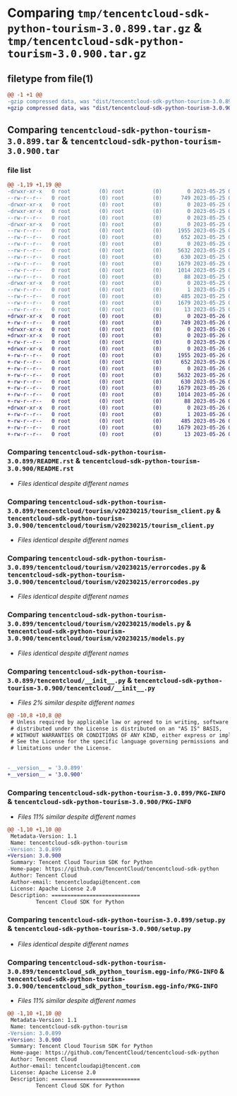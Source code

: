 # Comparing `tmp/tencentcloud-sdk-python-tourism-3.0.899.tar.gz` & `tmp/tencentcloud-sdk-python-tourism-3.0.900.tar.gz`

## filetype from file(1)

```diff
@@ -1 +1 @@
-gzip compressed data, was "dist/tencentcloud-sdk-python-tourism-3.0.899.tar", last modified: Thu May 25 00:39:38 2023, max compression
+gzip compressed data, was "dist/tencentcloud-sdk-python-tourism-3.0.900.tar", last modified: Fri May 26 02:30:41 2023, max compression
```

## Comparing `tencentcloud-sdk-python-tourism-3.0.899.tar` & `tencentcloud-sdk-python-tourism-3.0.900.tar`

### file list

```diff
@@ -1,19 +1,19 @@
-drwxr-xr-x   0 root         (0) root         (0)        0 2023-05-25 00:39:38.000000 tencentcloud-sdk-python-tourism-3.0.899/
--rw-r--r--   0 root         (0) root         (0)      749 2023-05-25 00:39:38.000000 tencentcloud-sdk-python-tourism-3.0.899/README.rst
-drwxr-xr-x   0 root         (0) root         (0)        0 2023-05-25 00:39:38.000000 tencentcloud-sdk-python-tourism-3.0.899/tencentcloud/
-drwxr-xr-x   0 root         (0) root         (0)        0 2023-05-25 00:39:38.000000 tencentcloud-sdk-python-tourism-3.0.899/tencentcloud/tourism/
--rw-r--r--   0 root         (0) root         (0)        0 2023-05-25 00:39:38.000000 tencentcloud-sdk-python-tourism-3.0.899/tencentcloud/tourism/__init__.py
-drwxr-xr-x   0 root         (0) root         (0)        0 2023-05-25 00:39:38.000000 tencentcloud-sdk-python-tourism-3.0.899/tencentcloud/tourism/v20230215/
--rw-r--r--   0 root         (0) root         (0)     1955 2023-05-25 00:39:38.000000 tencentcloud-sdk-python-tourism-3.0.899/tencentcloud/tourism/v20230215/tourism_client.py
--rw-r--r--   0 root         (0) root         (0)      652 2023-05-25 00:39:38.000000 tencentcloud-sdk-python-tourism-3.0.899/tencentcloud/tourism/v20230215/errorcodes.py
--rw-r--r--   0 root         (0) root         (0)        0 2023-05-25 00:39:38.000000 tencentcloud-sdk-python-tourism-3.0.899/tencentcloud/tourism/v20230215/__init__.py
--rw-r--r--   0 root         (0) root         (0)     5632 2023-05-25 00:39:38.000000 tencentcloud-sdk-python-tourism-3.0.899/tencentcloud/tourism/v20230215/models.py
--rw-r--r--   0 root         (0) root         (0)      630 2023-05-25 00:39:38.000000 tencentcloud-sdk-python-tourism-3.0.899/tencentcloud/__init__.py
--rw-r--r--   0 root         (0) root         (0)     1679 2023-05-25 00:39:38.000000 tencentcloud-sdk-python-tourism-3.0.899/PKG-INFO
--rw-r--r--   0 root         (0) root         (0)     1014 2023-05-25 00:39:37.000000 tencentcloud-sdk-python-tourism-3.0.899/setup.py
--rw-r--r--   0 root         (0) root         (0)       88 2023-05-25 00:39:38.000000 tencentcloud-sdk-python-tourism-3.0.899/setup.cfg
-drwxr-xr-x   0 root         (0) root         (0)        0 2023-05-25 00:39:38.000000 tencentcloud-sdk-python-tourism-3.0.899/tencentcloud_sdk_python_tourism.egg-info/
--rw-r--r--   0 root         (0) root         (0)        1 2023-05-25 00:39:38.000000 tencentcloud-sdk-python-tourism-3.0.899/tencentcloud_sdk_python_tourism.egg-info/dependency_links.txt
--rw-r--r--   0 root         (0) root         (0)      485 2023-05-25 00:39:38.000000 tencentcloud-sdk-python-tourism-3.0.899/tencentcloud_sdk_python_tourism.egg-info/SOURCES.txt
--rw-r--r--   0 root         (0) root         (0)     1679 2023-05-25 00:39:38.000000 tencentcloud-sdk-python-tourism-3.0.899/tencentcloud_sdk_python_tourism.egg-info/PKG-INFO
--rw-r--r--   0 root         (0) root         (0)       13 2023-05-25 00:39:38.000000 tencentcloud-sdk-python-tourism-3.0.899/tencentcloud_sdk_python_tourism.egg-info/top_level.txt
+drwxr-xr-x   0 root         (0) root         (0)        0 2023-05-26 02:30:41.000000 tencentcloud-sdk-python-tourism-3.0.900/
+-rw-r--r--   0 root         (0) root         (0)      749 2023-05-26 02:30:41.000000 tencentcloud-sdk-python-tourism-3.0.900/README.rst
+drwxr-xr-x   0 root         (0) root         (0)        0 2023-05-26 02:30:41.000000 tencentcloud-sdk-python-tourism-3.0.900/tencentcloud/
+drwxr-xr-x   0 root         (0) root         (0)        0 2023-05-26 02:30:41.000000 tencentcloud-sdk-python-tourism-3.0.900/tencentcloud/tourism/
+-rw-r--r--   0 root         (0) root         (0)        0 2023-05-26 02:30:41.000000 tencentcloud-sdk-python-tourism-3.0.900/tencentcloud/tourism/__init__.py
+drwxr-xr-x   0 root         (0) root         (0)        0 2023-05-26 02:30:41.000000 tencentcloud-sdk-python-tourism-3.0.900/tencentcloud/tourism/v20230215/
+-rw-r--r--   0 root         (0) root         (0)     1955 2023-05-26 02:30:41.000000 tencentcloud-sdk-python-tourism-3.0.900/tencentcloud/tourism/v20230215/tourism_client.py
+-rw-r--r--   0 root         (0) root         (0)      652 2023-05-26 02:30:41.000000 tencentcloud-sdk-python-tourism-3.0.900/tencentcloud/tourism/v20230215/errorcodes.py
+-rw-r--r--   0 root         (0) root         (0)        0 2023-05-26 02:30:41.000000 tencentcloud-sdk-python-tourism-3.0.900/tencentcloud/tourism/v20230215/__init__.py
+-rw-r--r--   0 root         (0) root         (0)     5632 2023-05-26 02:30:41.000000 tencentcloud-sdk-python-tourism-3.0.900/tencentcloud/tourism/v20230215/models.py
+-rw-r--r--   0 root         (0) root         (0)      630 2023-05-26 02:30:41.000000 tencentcloud-sdk-python-tourism-3.0.900/tencentcloud/__init__.py
+-rw-r--r--   0 root         (0) root         (0)     1679 2023-05-26 02:30:41.000000 tencentcloud-sdk-python-tourism-3.0.900/PKG-INFO
+-rw-r--r--   0 root         (0) root         (0)     1014 2023-05-26 02:30:41.000000 tencentcloud-sdk-python-tourism-3.0.900/setup.py
+-rw-r--r--   0 root         (0) root         (0)       88 2023-05-26 02:30:41.000000 tencentcloud-sdk-python-tourism-3.0.900/setup.cfg
+drwxr-xr-x   0 root         (0) root         (0)        0 2023-05-26 02:30:41.000000 tencentcloud-sdk-python-tourism-3.0.900/tencentcloud_sdk_python_tourism.egg-info/
+-rw-r--r--   0 root         (0) root         (0)        1 2023-05-26 02:30:41.000000 tencentcloud-sdk-python-tourism-3.0.900/tencentcloud_sdk_python_tourism.egg-info/dependency_links.txt
+-rw-r--r--   0 root         (0) root         (0)      485 2023-05-26 02:30:41.000000 tencentcloud-sdk-python-tourism-3.0.900/tencentcloud_sdk_python_tourism.egg-info/SOURCES.txt
+-rw-r--r--   0 root         (0) root         (0)     1679 2023-05-26 02:30:41.000000 tencentcloud-sdk-python-tourism-3.0.900/tencentcloud_sdk_python_tourism.egg-info/PKG-INFO
+-rw-r--r--   0 root         (0) root         (0)       13 2023-05-26 02:30:41.000000 tencentcloud-sdk-python-tourism-3.0.900/tencentcloud_sdk_python_tourism.egg-info/top_level.txt
```

### Comparing `tencentcloud-sdk-python-tourism-3.0.899/README.rst` & `tencentcloud-sdk-python-tourism-3.0.900/README.rst`

 * *Files identical despite different names*

### Comparing `tencentcloud-sdk-python-tourism-3.0.899/tencentcloud/tourism/v20230215/tourism_client.py` & `tencentcloud-sdk-python-tourism-3.0.900/tencentcloud/tourism/v20230215/tourism_client.py`

 * *Files identical despite different names*

### Comparing `tencentcloud-sdk-python-tourism-3.0.899/tencentcloud/tourism/v20230215/errorcodes.py` & `tencentcloud-sdk-python-tourism-3.0.900/tencentcloud/tourism/v20230215/errorcodes.py`

 * *Files identical despite different names*

### Comparing `tencentcloud-sdk-python-tourism-3.0.899/tencentcloud/tourism/v20230215/models.py` & `tencentcloud-sdk-python-tourism-3.0.900/tencentcloud/tourism/v20230215/models.py`

 * *Files identical despite different names*

### Comparing `tencentcloud-sdk-python-tourism-3.0.899/tencentcloud/__init__.py` & `tencentcloud-sdk-python-tourism-3.0.900/tencentcloud/__init__.py`

 * *Files 2% similar despite different names*

```diff
@@ -10,8 +10,8 @@
 # Unless required by applicable law or agreed to in writing, software
 # distributed under the License is distributed on an "AS IS" BASIS,
 # WITHOUT WARRANTIES OR CONDITIONS OF ANY KIND, either express or implied.
 # See the License for the specific language governing permissions and
 # limitations under the License.
 
 
-__version__ = '3.0.899'
+__version__ = '3.0.900'
```

### Comparing `tencentcloud-sdk-python-tourism-3.0.899/PKG-INFO` & `tencentcloud-sdk-python-tourism-3.0.900/PKG-INFO`

 * *Files 11% similar despite different names*

```diff
@@ -1,10 +1,10 @@
 Metadata-Version: 1.1
 Name: tencentcloud-sdk-python-tourism
-Version: 3.0.899
+Version: 3.0.900
 Summary: Tencent Cloud Tourism SDK for Python
 Home-page: https://github.com/TencentCloud/tencentcloud-sdk-python
 Author: Tencent Cloud
 Author-email: tencentcloudapi@tencent.com
 License: Apache License 2.0
 Description: ============================
         Tencent Cloud SDK for Python
```

### Comparing `tencentcloud-sdk-python-tourism-3.0.899/setup.py` & `tencentcloud-sdk-python-tourism-3.0.900/setup.py`

 * *Files identical despite different names*

### Comparing `tencentcloud-sdk-python-tourism-3.0.899/tencentcloud_sdk_python_tourism.egg-info/PKG-INFO` & `tencentcloud-sdk-python-tourism-3.0.900/tencentcloud_sdk_python_tourism.egg-info/PKG-INFO`

 * *Files 11% similar despite different names*

```diff
@@ -1,10 +1,10 @@
 Metadata-Version: 1.1
 Name: tencentcloud-sdk-python-tourism
-Version: 3.0.899
+Version: 3.0.900
 Summary: Tencent Cloud Tourism SDK for Python
 Home-page: https://github.com/TencentCloud/tencentcloud-sdk-python
 Author: Tencent Cloud
 Author-email: tencentcloudapi@tencent.com
 License: Apache License 2.0
 Description: ============================
         Tencent Cloud SDK for Python
```

